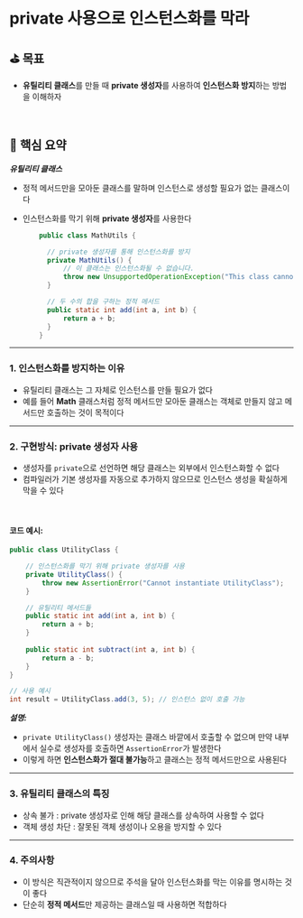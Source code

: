 # private 사용으로 인스턴스화를 막라

## ⛳️ 목표

- **유틸리티 클래스**를 만들 때 **private 생성자**를 사용하여 **인스턴스화 방지**하는 방법을 이해하자

<br>

## 📄 핵심 요약

***유틸리티 클래스***

- 정적 메서드만을 모아둔 클래스를 말하며 인스턴스로 생성할 필요가 없는 클래스이다
- 인스턴스화를 막기 위해 **private 생성자**를 사용한다

    ```java
        public class MathUtils {

          // private 생성자를 통해 인스턴스화를 방지
          private MathUtils() {
              // 이 클래스는 인스턴스화될 수 없습니다.
              throw new UnsupportedOperationException("This class cannot be instantiated");
          }

          // 두 수의 합을 구하는 정적 메서드
          public static int add(int a, int b) {
              return a + b;
          }
        }
    ```

***

### 1. 인스턴스화를 방지하는 이유

- 유틸리티 클래스는 그 자체로 인스턴스를 만들 필요가 없다
- 예를 들어 **Math** 클래스처럼 정적 메서드만 모아둔 클래스는 객체로 만들지 않고 메서드만 호출하는 것이 목적이다

***

### 2. 구현방식: private 생성자 사용

- 생성자를 `private`으로 선언하면 해당 클래스는 외부에서 인스턴스화할 수 없다
- 컴파일러가 기본 생성자를 자동으로 추가하지 않으므로 인스턴스 생성을 확실하게 막을 수 있다

<br>

#### 코드 예시:

```java
public class UtilityClass {

    // 인스턴스화를 막기 위해 private 생성자를 사용
    private UtilityClass() {
        throw new AssertionError("Cannot instantiate UtilityClass");
    }

    // 유틸리티 메서드들
    public static int add(int a, int b) {
        return a + b;
    }
    
    public static int subtract(int a, int b) {
        return a - b;
    }
}

// 사용 예시
int result = UtilityClass.add(3, 5); // 인스턴스 없이 호출 가능
```

***설명:***

- `private UtilityClass()` 생성자는 클래스 바깥에서 호출할 수 없으며 만약 내부에서 실수로 생성자를 호출하면 `AssertionError`가 발생한다
- 이렇게 하면 **인스턴스화가 절대 불가능**하고 클래스는 정적 메서드만으로 사용된다

***

### 3. 유틸리티 클래스의 특징

- 상속 불가 : private 생성자로 인해 해당 클래스를 상속하여 사용할 수 없다
- 객체 생성 차단 : 잘못된 객체 생성이나 오용을 방지할 수 있다

***

### 4. 주의사항

- 이 방식은 직관적이지 않으므로 주석을 달아 인스턴스화를 막는 이유를 명시하는 것이 좋다
- 단순히 **정적 메서드**만 제공하는 클래스일 때 사용하면 적합하다